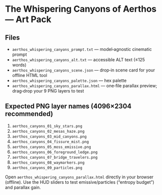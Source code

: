 # The Whispering Canyons of Aerthos — Art Pack

## Files
- `aerthos_whispering_canyons_prompt.txt` — model‑agnostic cinematic prompt
- `aerthos_whispering_canyons_alt.txt` — accessible ALT text (≤125 words)
- `aerthos_whispering_canyons_scene.json` — drop‑in scene card for your offline HTML tool
- `aerthos_whispering_canyons_palette.json` — hex palette
- `aerthos_whispering_canyons_parallax.html` — one‑file parallax preview; drag‑drop your 9 PNG layers to test

## Expected PNG layer names (4096×2304 recommended)
1. `aerthos_canyons_01_sky_stars.png`
2. `aerthos_canyons_02_mesas_haze.png`
3. `aerthos_canyons_03_mid_canyons.png`
4. `aerthos_canyons_04_fissure_mist.png`
5. `aerthos_canyons_05_moss_emissive.png`
6. `aerthos_canyons_06_foreground_ledge.png`
7. `aerthos_canyons_07_bridge_travelers.png`
8. `aerthos_canyons_08_waymarkers.png`
9. `aerthos_canyons_09_particles.png`

Open `aerthos_whispering_canyons_parallax.html` directly in your browser (offline). Use the HUD sliders to test emissive/particles (“entropy budget”) and parallax gain.